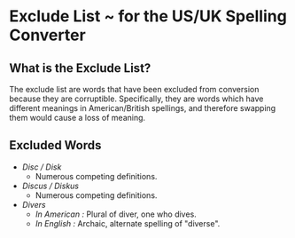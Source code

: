 # Exclude List ~ for the US/UK Spelling Converter

## What is the Exclude List?

The exclude list are words that have been excluded from conversion because they are corruptible. Specifically, they are
words which have different meanings in American/British spellings, and therefore swapping them would cause a loss of
meaning.

## Excluded Words

* *Disc / Disk*
    * Numerous competing definitions.
* *Discus / Diskus*
    * Numerous competing definitions.
* *Divers*
    * *In American :* Plural of diver, one who dives.
    * *In English :* Archaic, alternate spelling of "diverse".
